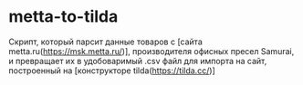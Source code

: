 # metta-to-tilda
Скрипт, который парсит данные товаров с [сайта metta.ru(https://msk.metta.ru/)], производителя офисных пресел Samurai, и превращает их в удобоваримый .csv файл для импорта на сайт, построенный на [конструкторе tilda(https://tilda.cc/)]

